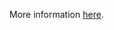 More information [here](https://docs.prismacloud.io/en/enterprise-edition/policy-reference/aws-policies/aws-iam-policies/iam-23).
